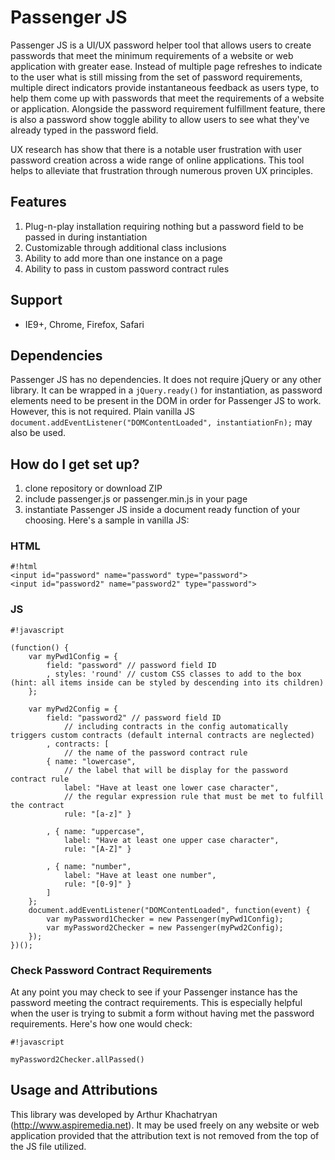 # Passenger JS #

Passenger JS is a UI/UX password helper tool that allows users to create passwords that meet the minimum requirements of a website or web application with greater ease. Instead of multiple page refreshes to indicate to the user what is still missing from the set of password requirements, multiple direct indicators provide instantaneous feedback as users type, to help them come up with passwords that meet the requirements of a website or application. Alongside the password requirement fulfillment feature, there is also a password show toggle ability to allow users to see what they've already typed in the password field.

UX research has show that there is a notable user frustration with user password creation across a wide range of online applications. This tool helps to alleviate that frustration through numerous proven UX principles.

## Features ##
1. Plug-n-play installation requiring nothing but a password field to be passed in during instantiation
2. Customizable through additional class inclusions
3. Ability to add more than one instance on a page
4. Ability to pass in custom password contract rules

## Support ##
* IE9+, Chrome, Firefox, Safari

## Dependencies ##

Passenger JS has no dependencies. It does not require jQuery or any other library. It can be wrapped in a `jQuery.ready()` for instantiation, as password elements need to be present in the DOM in order for Passenger JS to work. However, this is not required. Plain vanilla JS `document.addEventListener("DOMContentLoaded", instantiationFn);` may also be used.

## How do I get set up? ##

1. clone repository or download ZIP
2. include passenger.js or passenger.min.js in your page
3. instantiate Passenger JS inside a document ready function of your choosing. Here's a sample in vanilla JS:

### HTML ###

```
#!html
<input id="password" name="password" type="password">
<input id="password2" name="password2" type="password">
```


### JS ###
```
#!javascript

(function() {
	var myPwd1Config = {
		field: "password" // password field ID
		, styles: 'round' // custom CSS classes to add to the box (hint: all items inside can be styled by descending into its children)
	};

	var myPwd2Config = {
		field: "password2" // password field ID
            // including contracts in the config automatically triggers custom contracts (default internal contracts are neglected)
		, contracts: [
            // the name of the password contract rule   
		{ name: "lowercase", 
            // the label that will be display for the password contract rule
		    label: "Have at least one lower case character",
            // the regular expression rule that must be met to fulfill the contract
		  	rule: "[a-z]" }

		, { name: "uppercase",   
		    label: "Have at least one upper case character", 
			rule: "[A-Z]" }

		, { name: "number",      
			label: "Have at least one number", 
			rule: "[0-9]" }
		]
	};
	document.addEventListener("DOMContentLoaded", function(event) {
		var myPassword1Checker = new Passenger(myPwd1Config);
		var myPassword2Checker = new Passenger(myPwd2Config);
	});
})();
```

### Check Password Contract Requirements ###
At any point you may check to see if your Passenger instance has the password meeting the contract requirements. This is especially helpful when the user is trying to submit a form without having met the password requirements. Here's how one would check:
```
#!javascript

myPassword2Checker.allPassed()

```

## Usage and Attributions ##

This library was developed by Arthur Khachatryan (http://www.aspiremedia.net). It may be used freely on any website or web application provided that the attribution text is not removed from the top of the JS file utilized.